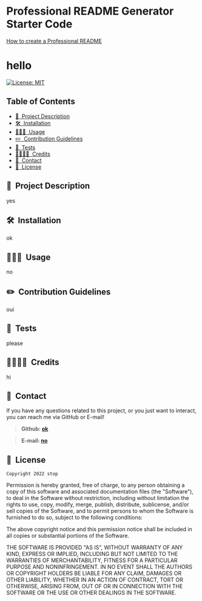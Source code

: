 # Professional README Generator Starter Code

[How to create a Professional README](https://coding-boot-camp.github.io/full-stack/github/professional-readme-guide)

# hello
	
[![License: MIT](https://img.shields.io/badge/License-MIT-yellow.svg)](https://opensource.org/licenses/MIT)

## Table of Contents
- [📝&nbsp; Project Description](#project-description)
- [🛠️&nbsp; Installation](#installation)
- [👩🏽‍💻&nbsp; Usage](#usage)
- [✏️&nbsp; Contribution Guidelines](#contribution-guidelines)
- [🧪&nbsp; Tests](#tests)
- [👨‍👩‍👧‍👦&nbsp; Credits](#credits)
- [📱&nbsp; Contact](#contact)
- [📰&nbsp; License](#license)

## 📝&nbsp; Project Description
yes

## 🛠️&nbsp; Installation
ok

## 👩🏽‍💻&nbsp; Usage
no

## ✏️&nbsp; Contribution Guidelines
oui

## 🧪&nbsp; Tests
please

## 👨‍👩‍👧‍👦&nbsp; Credits
hi

## 📱&nbsp; Contact
If you have any questions related to this project, or you just want to interact, you can reach me via GitHub or E-mail!

>**Github: [ok](https://github.com/ok)**

>**E-mail: [no](mailto:no)**

## 📰&nbsp; License
	Copyright 2022 stop

Permission is hereby granted, free of charge, to any person obtaining a copy of this software and associated documentation files (the "Software"), to deal in the Software without restriction, including without limitation the rights to use, copy, modify, merge, publish, distribute, sublicense, and/or sell copies of the Software, and to permit persons to whom the Software is furnished to do so, subject to the following conditions:

The above copyright notice and this permission notice shall be included in all copies or substantial portions of the Software.

THE SOFTWARE IS PROVIDED "AS IS", WITHOUT WARRANTY OF ANY KIND, EXPRESS OR IMPLIED, INCLUDING BUT NOT LIMITED TO THE WARRANTIES OF MERCHANTABILITY, FITNESS FOR A PARTICULAR PURPOSE AND NONINFRINGEMENT. IN NO EVENT SHALL THE AUTHORS OR COPYRIGHT HOLDERS BE LIABLE FOR ANY CLAIM, DAMAGES OR OTHER LIABILITY, WHETHER IN AN ACTION OF CONTRACT, TORT OR OTHERWISE, ARISING FROM, OUT OF OR IN CONNECTION WITH THE SOFTWARE OR THE USE OR OTHER DEALINGS IN THE SOFTWARE.
	
